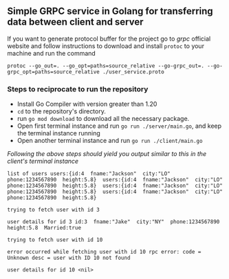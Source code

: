 ## Simple GRPC service in Golang for transferring data between client and server

If you want to generate protocol buffer for the project go to *grpc* official website and follow instructions to download and install `protoc` to your machine and run the command

`protoc --go_out=. --go_opt=paths=source_relative --go-grpc_out=. --go-grpc_opt=paths=source_relative ./user_service.proto`

### Steps to reciprocate to run the repository
  - Install Go Compiler with version greater than 1.20
  - `cd` to the repository's directory.
  - run `go mod download` to download all the necessary package.
  - Open first terminal instance and run `go run ./server/main.go`, and keep the terminal instance running
  - Open another terminal instance and run `go run ./client/main.go`

*Following the above steps should yield you output similar to this in the client's terminal instance*

```shell
list of users users:{id:4  fname:"Jackson"  city:"LO"  phone:1234567890  height:5.8}  users:{id:4  fname:"Jackson"  city:"LO"  phone:1234567890  height:5.8}  users:{id:4  fname:"Jackson"  city:"LO"  phone:1234567890  height:5.8}  users:{id:4  fname:"Jackson"  city:"LO"  phone:1234567890  height:5.8}

trying to fetch user with id 3

user details for id 3 id:3  fname:"Jake"  city:"NY"  phone:1234567890  height:5.8  Married:true

trying to fetch user with id 10

error occurred while fetching user with id 10 rpc error: code = Unknown desc = user with ID 10 not found

user details for id 10 <nil>
```